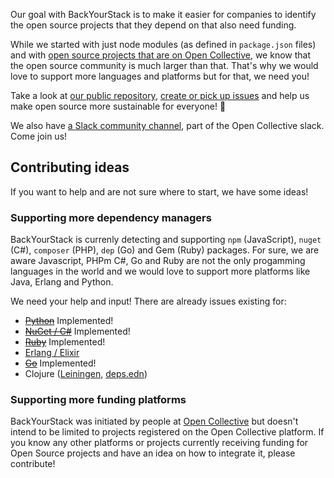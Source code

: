 Our goal with BackYourStack is to make it easier for companies to identify the open source projects that they depend on that also need funding.

While we started with just node modules (as defined in `package.json` files) and with [open source projects that are on Open Collective](https://opencollective.com/opensource), we know that the open source community is much larger than that. That's why we would love to support more languages and platforms but for that, we need you!

Take a look at [our public repository](https://github.com/backyourstack/backyourstack), [create or pick up issues](https://github.com/backyourstack/backyourstack/issues) and help us make open source more sustainable for everyone! 🙌

We also have [a Slack community channel](https://opencollective.slack.com/archives/CMFGW1CTD), part of the Open Collective slack. Come join us!

## Contributing ideas

If you want to help and are not sure where to start, we have some ideas!

### Supporting more dependency managers

BackYourStack is currenly detecting and supporting `npm` (JavaScript), `nuget` (C#), `composer` (PHP), `dep` (Go) and Gem (Ruby) packages. For sure, we are aware Javascript, PHPm C#, Go and Ruby are not the only progamming languages in the world and we would love to support more platforms like Java, Erlang and Python.

We need your help and input! There are already issues existing for:

- <del>[Python](https://github.com/backyourstack/backyourstack/issues/34)</del> Implemented!
- <del>[NuGet / C#](https://github.com/backyourstack/backyourstack/issues/56)</del> Implemented!
- <del>[Ruby](https://github.com/backyourstack/backyourstack/issues/60)</del> Implemented!
- [Erlang / Elixir](https://github.com/backyourstack/backyourstack/issues/68)
- <del>[Go](https://github.com/backyourstack/backyourstack/issues/75)</del> Implemented!
- Clojure ([Leiningen](https://github.com/backyourstack/backyourstack/issues/96), [deps.edn](https://github.com/backyourstack/backyourstack/issues/97))

### Supporting more funding platforms

BackYourStack was initiated by people at [Open Collective](https://opencollective.com) but doesn't intend to be limited to projects registered on the Open Collective platform. If you know any other platforms or projects currently receiving funding for Open Source projects and have an idea on how to integrate it, please contribute!
